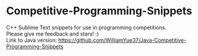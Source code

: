 # Competitive-Programming-Snippets
C++ Sublime Text snippets for use in programming competitions.  
Please give me feedback and stars! :)  
Link to Java version: https://github.com/WilliamYue37/Java-Competitive-Programming-Snippets  
